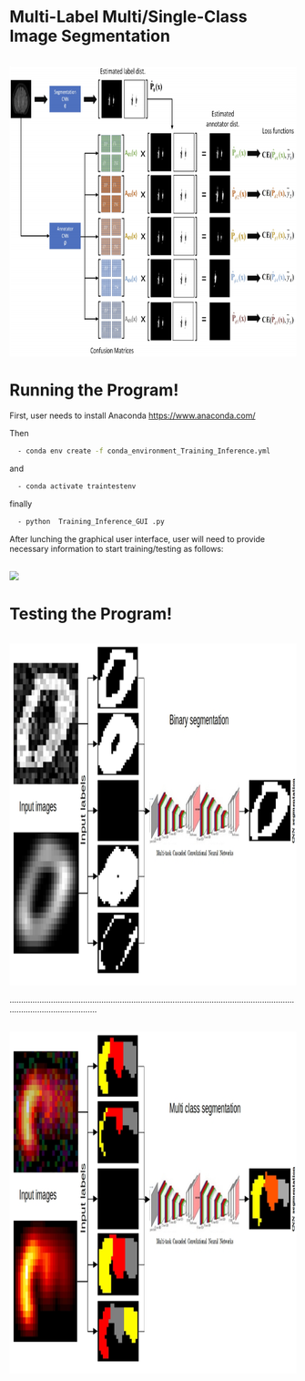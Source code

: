 # Multi-Label Multi/Single-Class Image Segmentation


<br>
 <img height="510" src="images/diag.png"/>
</br>

# Running the Program!

First, user needs to install Anaconda https://www.anaconda.com/

Then


```sh
  - conda env create -f conda_environment_Training_Inference.yml  
``` 
and 

```sh
  - conda activate traintestenv  
``` 
finally

```sh
  - python  Training_Inference_GUI .py 
``` 

After lunching the graphical user interface, user will need to provide necessary information to start training/testing as follows:  

<br>
 <img height="600" src="images/GUI.png" />
</br>

# Testing the Program!

<br>
 <img height="600" src="images/bin_seg_ex.jpg" />
</br>

..................................................................................................................................................................

<br>
 <img height="600" src="images/multi_seg_ex.jpg" />
</br>





